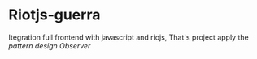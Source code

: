 # Riotjs-guerra

Itegration full frontend with javascript and riojs, That's project apply the _pattern design Observer_
